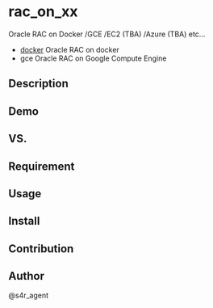 rac_on_xx
====
Oracle RAC on Docker /GCE /EC2 (TBA) /Azure (TBA) etc...


- [docker](https://github.com/s4ragent/rac_on_xx/tree/master/docker "RAC on Docker")  Oracle RAC on docker 
- gce  Oracle RAC on Google Compute Engine

## Description

## Demo

## VS. 

## Requirement

## Usage

## Install

## Contribution

## Author
@s4r_agent
